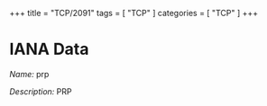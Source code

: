 +++
title = "TCP/2091"
tags = [ "TCP" ]
categories = [ "TCP" ]
+++

# IANA Data

_Name:_ prp

_Description:_ PRP

